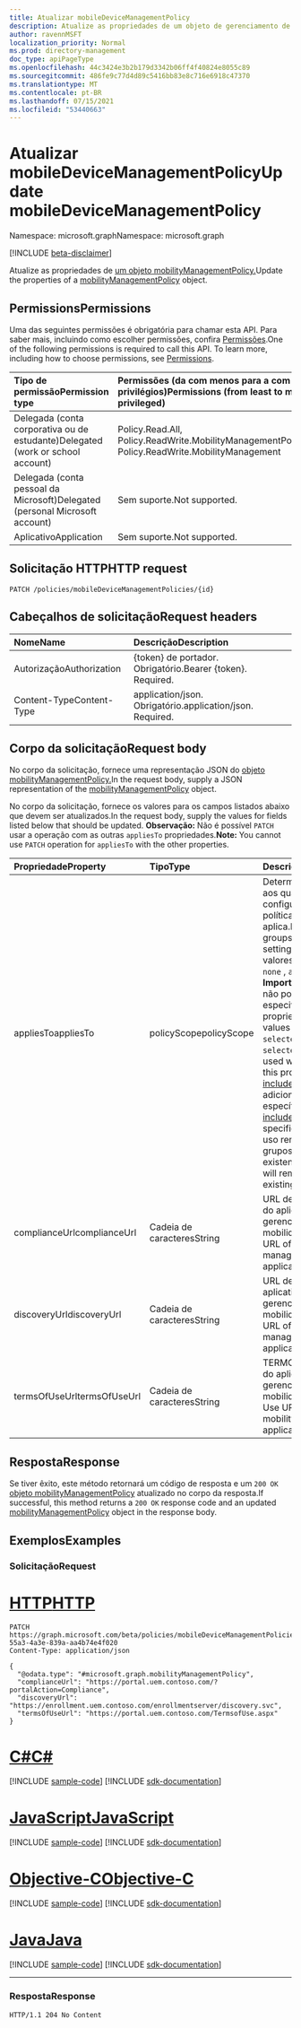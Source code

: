 ```yaml
---
title: Atualizar mobileDeviceManagementPolicy
description: Atualize as propriedades de um objeto de gerenciamento de dispositivo móvel.
author: ravennMSFT
localization_priority: Normal
ms.prod: directory-management
doc_type: apiPageType
ms.openlocfilehash: 44c3424e3b2b179d3342b06ff4f40824e8055c89
ms.sourcegitcommit: 486fe9c77d4d89c5416bb83e8c716e6918c47370
ms.translationtype: MT
ms.contentlocale: pt-BR
ms.lasthandoff: 07/15/2021
ms.locfileid: "53440663"
---
```

# <a name="update-mobiledevicemanagementpolicy"></a><span data-ttu-id="a460a-103">Atualizar mobileDeviceManagementPolicy</span><span class="sxs-lookup"><span data-stu-id="a460a-103">Update mobileDeviceManagementPolicy</span></span>

<span data-ttu-id="a460a-104">Namespace: microsoft.graph</span><span class="sxs-lookup"><span data-stu-id="a460a-104">Namespace: microsoft.graph</span></span>

[!INCLUDE [beta-disclaimer](../../includes/beta-disclaimer.md)]

<span data-ttu-id="a460a-105">Atualize as propriedades de [um objeto mobilityManagementPolicy.](../resources/mobilitymanagementpolicy.md)</span><span class="sxs-lookup"><span data-stu-id="a460a-105">Update the properties of a [mobilityManagementPolicy](../resources/mobilitymanagementpolicy.md) object.</span></span>

## <a name="permissions"></a><span data-ttu-id="a460a-106">Permissions</span><span class="sxs-lookup"><span data-stu-id="a460a-106">Permissions</span></span>

<span data-ttu-id="a460a-p101">Uma das seguintes permissões é obrigatória para chamar esta API. Para saber mais, incluindo como escolher permissões, confira [Permissões](/graph/permissions-reference).</span><span class="sxs-lookup"><span data-stu-id="a460a-p101">One of the following permissions is required to call this API. To learn more, including how to choose permissions, see [Permissions](/graph/permissions-reference).</span></span>

|<span data-ttu-id="a460a-109">Tipo de permissão</span><span class="sxs-lookup"><span data-stu-id="a460a-109">Permission type</span></span>|<span data-ttu-id="a460a-110">Permissões (da com menos para a com mais privilégios)</span><span class="sxs-lookup"><span data-stu-id="a460a-110">Permissions (from least to most privileged)</span></span>|
|:---|:---|
|<span data-ttu-id="a460a-111">Delegada (conta corporativa ou de estudante)</span><span class="sxs-lookup"><span data-stu-id="a460a-111">Delegated (work or school account)</span></span>|<span data-ttu-id="a460a-112">Policy.Read.All, Policy.ReadWrite.MobilityManagement</span><span class="sxs-lookup"><span data-stu-id="a460a-112">Policy.Read.All, Policy.ReadWrite.MobilityManagement</span></span>|
|<span data-ttu-id="a460a-113">Delegada (conta pessoal da Microsoft)</span><span class="sxs-lookup"><span data-stu-id="a460a-113">Delegated (personal Microsoft account)</span></span> | <span data-ttu-id="a460a-114">Sem suporte.</span><span class="sxs-lookup"><span data-stu-id="a460a-114">Not supported.</span></span>|
|<span data-ttu-id="a460a-115">Aplicativo</span><span class="sxs-lookup"><span data-stu-id="a460a-115">Application</span></span> | <span data-ttu-id="a460a-116">Sem suporte.</span><span class="sxs-lookup"><span data-stu-id="a460a-116">Not supported.</span></span>|

## <a name="http-request"></a><span data-ttu-id="a460a-117">Solicitação HTTP</span><span class="sxs-lookup"><span data-stu-id="a460a-117">HTTP request</span></span>

<!-- {
  "blockType": "ignored"
}
-->

``` http
PATCH /policies/mobileDeviceManagementPolicies/{id}
```

## <a name="request-headers"></a><span data-ttu-id="a460a-118">Cabeçalhos de solicitação</span><span class="sxs-lookup"><span data-stu-id="a460a-118">Request headers</span></span>

|<span data-ttu-id="a460a-119">Nome</span><span class="sxs-lookup"><span data-stu-id="a460a-119">Name</span></span>|<span data-ttu-id="a460a-120">Descrição</span><span class="sxs-lookup"><span data-stu-id="a460a-120">Description</span></span>|
|:---|:---|
|<span data-ttu-id="a460a-121">Autorização</span><span class="sxs-lookup"><span data-stu-id="a460a-121">Authorization</span></span>|<span data-ttu-id="a460a-p102">{token} de portador. Obrigatório.</span><span class="sxs-lookup"><span data-stu-id="a460a-p102">Bearer {token}. Required.</span></span>|
|<span data-ttu-id="a460a-124">Content-Type</span><span class="sxs-lookup"><span data-stu-id="a460a-124">Content-Type</span></span>|<span data-ttu-id="a460a-p103">application/json. Obrigatório.</span><span class="sxs-lookup"><span data-stu-id="a460a-p103">application/json. Required.</span></span>|

## <a name="request-body"></a><span data-ttu-id="a460a-127">Corpo da solicitação</span><span class="sxs-lookup"><span data-stu-id="a460a-127">Request body</span></span>

<span data-ttu-id="a460a-128">No corpo da solicitação, fornece uma representação JSON do [objeto mobilityManagementPolicy.](../resources/mobilitymanagementpolicy.md)</span><span class="sxs-lookup"><span data-stu-id="a460a-128">In the request body, supply a JSON representation of the [mobilityManagementPolicy](../resources/mobilitymanagementpolicy.md) object.</span></span>

<span data-ttu-id="a460a-129">No corpo da solicitação, fornece os valores para os campos listados abaixo que devem ser atualizados.</span><span class="sxs-lookup"><span data-stu-id="a460a-129">In the request body, supply the values for fields listed below that should be updated.</span></span> <span data-ttu-id="a460a-130">**Observação:** Não é possível `PATCH` usar a operação com as outras `appliesTo` propriedades.</span><span class="sxs-lookup"><span data-stu-id="a460a-130">**Note:** You cannot use `PATCH` operation for `appliesTo` with the other properties.</span></span>

|<span data-ttu-id="a460a-131">Propriedade</span><span class="sxs-lookup"><span data-stu-id="a460a-131">Property</span></span>|<span data-ttu-id="a460a-132">Tipo</span><span class="sxs-lookup"><span data-stu-id="a460a-132">Type</span></span>|<span data-ttu-id="a460a-133">Descrição</span><span class="sxs-lookup"><span data-stu-id="a460a-133">Description</span></span>|
|:---|:---|:---|
|<span data-ttu-id="a460a-134">appliesTo</span><span class="sxs-lookup"><span data-stu-id="a460a-134">appliesTo</span></span>|<span data-ttu-id="a460a-135">policyScope</span><span class="sxs-lookup"><span data-stu-id="a460a-135">policyScope</span></span>|<span data-ttu-id="a460a-136">Determina os grupos aos quais essa configuração de política se aplica.</span><span class="sxs-lookup"><span data-stu-id="a460a-136">Determines the groups this policy setting applies to.</span></span> <span data-ttu-id="a460a-137">Os valores possíveis são: `none` , `all` , `selected` **Importante:** `selected` não pode ser usado ao especificar essa propriedade.</span><span class="sxs-lookup"><span data-stu-id="a460a-137">Possible values are: `none`, `all`, `selected` **Important:** `selected` cannot be used when specifying this property.</span></span> <span data-ttu-id="a460a-138">Use [includedGroups](../api/mobiledevicemanagementpolicies-post-includedgroups.md) para adicionar grupos específicos.</span><span class="sxs-lookup"><span data-stu-id="a460a-138">Use [includedGroups](../api/mobiledevicemanagementpolicies-post-includedgroups.md) to add specific groups.</span></span> <span data-ttu-id="a460a-139">O `all` uso removerá todos os grupos existentes.</span><span class="sxs-lookup"><span data-stu-id="a460a-139">Using `all` will remove any existing groups.</span></span>|
|<span data-ttu-id="a460a-140">complianceUrl</span><span class="sxs-lookup"><span data-stu-id="a460a-140">complianceUrl</span></span>|<span data-ttu-id="a460a-141">Cadeia de caracteres</span><span class="sxs-lookup"><span data-stu-id="a460a-141">String</span></span>|<span data-ttu-id="a460a-142">URL de conformidade do aplicativo de gerenciamento de mobilidade</span><span class="sxs-lookup"><span data-stu-id="a460a-142">Compliance URL of the mobility management application</span></span>|
|<span data-ttu-id="a460a-143">discoveryUrl</span><span class="sxs-lookup"><span data-stu-id="a460a-143">discoveryUrl</span></span>|<span data-ttu-id="a460a-144">Cadeia de caracteres</span><span class="sxs-lookup"><span data-stu-id="a460a-144">String</span></span>|<span data-ttu-id="a460a-145">URL de descoberta do aplicativo de gerenciamento de mobilidade</span><span class="sxs-lookup"><span data-stu-id="a460a-145">Discovery URL of the mobility management application</span></span>|
|<span data-ttu-id="a460a-146">termsOfUseUrl</span><span class="sxs-lookup"><span data-stu-id="a460a-146">termsOfUseUrl</span></span>|<span data-ttu-id="a460a-147">Cadeia de caracteres</span><span class="sxs-lookup"><span data-stu-id="a460a-147">String</span></span>|<span data-ttu-id="a460a-148">TERMOS DE USO URL do aplicativo de gerenciamento de mobilidade</span><span class="sxs-lookup"><span data-stu-id="a460a-148">Terms of Use URL of the mobility management application</span></span>|

## <a name="response"></a><span data-ttu-id="a460a-149">Resposta</span><span class="sxs-lookup"><span data-stu-id="a460a-149">Response</span></span>

<span data-ttu-id="a460a-150">Se tiver êxito, este método retornará um código de resposta e um `200 OK` [objeto mobilityManagementPolicy](../resources/mobilitymanagementpolicy.md) atualizado no corpo da resposta.</span><span class="sxs-lookup"><span data-stu-id="a460a-150">If successful, this method returns a `200 OK` response code and an updated [mobilityManagementPolicy](../resources/mobilitymanagementpolicy.md) object in the response body.</span></span>

## <a name="examples"></a><span data-ttu-id="a460a-151">Exemplos</span><span class="sxs-lookup"><span data-stu-id="a460a-151">Examples</span></span>

### <a name="request"></a><span data-ttu-id="a460a-152">Solicitação</span><span class="sxs-lookup"><span data-stu-id="a460a-152">Request</span></span>


# <a name="http"></a>[<span data-ttu-id="a460a-153">HTTP</span><span class="sxs-lookup"><span data-stu-id="a460a-153">HTTP</span></span>](#tab/http)
<!-- {
  "blockType": "request",
  "name": "update_mobilitymanagementpolicy"
}
-->

``` http
PATCH https://graph.microsoft.com/beta/policies/mobileDeviceManagementPolicies/ab90bacf-55a3-4a3e-839a-aa4b74e4f020
Content-Type: application/json

{
  "@odata.type": "#microsoft.graph.mobilityManagementPolicy",
  "complianceUrl": "https://portal.uem.contoso.com/?portalAction=Compliance",
  "discoveryUrl": "https://enrollment.uem.contoso.com/enrollmentserver/discovery.svc",
  "termsOfUseUrl": "https://portal.uem.contoso.com/TermsofUse.aspx"
}
```
# <a name="c"></a>[<span data-ttu-id="a460a-154">C#</span><span class="sxs-lookup"><span data-stu-id="a460a-154">C#</span></span>](#tab/csharp)
[!INCLUDE [sample-code](../includes/snippets/csharp/update-mobilitymanagementpolicy-csharp-snippets.md)]
[!INCLUDE [sdk-documentation](../includes/snippets/snippets-sdk-documentation-link.md)]

# <a name="javascript"></a>[<span data-ttu-id="a460a-155">JavaScript</span><span class="sxs-lookup"><span data-stu-id="a460a-155">JavaScript</span></span>](#tab/javascript)
[!INCLUDE [sample-code](../includes/snippets/javascript/update-mobilitymanagementpolicy-javascript-snippets.md)]
[!INCLUDE [sdk-documentation](../includes/snippets/snippets-sdk-documentation-link.md)]

# <a name="objective-c"></a>[<span data-ttu-id="a460a-156">Objective-C</span><span class="sxs-lookup"><span data-stu-id="a460a-156">Objective-C</span></span>](#tab/objc)
[!INCLUDE [sample-code](../includes/snippets/objc/update-mobilitymanagementpolicy-objc-snippets.md)]
[!INCLUDE [sdk-documentation](../includes/snippets/snippets-sdk-documentation-link.md)]

# <a name="java"></a>[<span data-ttu-id="a460a-157">Java</span><span class="sxs-lookup"><span data-stu-id="a460a-157">Java</span></span>](#tab/java)
[!INCLUDE [sample-code](../includes/snippets/java/update-mobilitymanagementpolicy-java-snippets.md)]
[!INCLUDE [sdk-documentation](../includes/snippets/snippets-sdk-documentation-link.md)]

---


### <a name="response"></a><span data-ttu-id="a460a-158">Resposta</span><span class="sxs-lookup"><span data-stu-id="a460a-158">Response</span></span>

<!-- {
  "blockType": "response",
  "truncated": true
}
-->

``` http
HTTP/1.1 204 No Content
```
